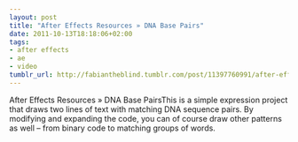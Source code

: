 ```yaml
---
layout: post
title: "After Effects Resources » DNA Base Pairs"
date: 2011-10-13T18:18:06+02:00
tags:
- after effects
- ae
- video
tumblr_url: http://fabiantheblind.tumblr.com/post/11397760991/after-effects-resources-dna-base-pairs
---
```

After Effects Resources » DNA Base PairsThis is a simple expression project that draws two lines of text with matching DNA sequence pairs. By modifying and expanding the code, you can of course draw other patterns as well – from binary code to matching groups of words.

